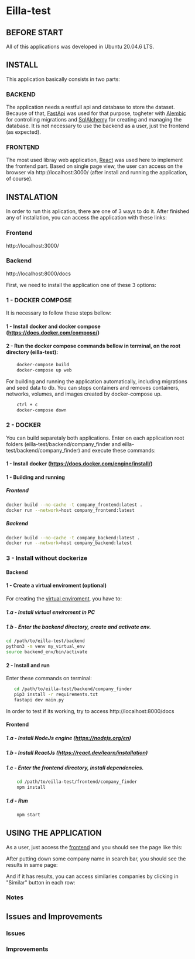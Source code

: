# Eilla-test

## BEFORE START

All of this applications was developed in Ubuntu 20.04.6 LTS.

## INSTALL

This application basically consists in two parts:

### BACKEND

The application needs a restfull api and database to store the dataset.
Because of that, [FastApi](https://fastapi.tiangolo.com/) was used for that
purpose, togheter with [Alembic](https://alembic.sqlalchemy.org/en/latest/index.html)
for controlling migrations and [SqlAlchemy](https://www.sqlalchemy.org/) for creating
and managing the database.
It is not necessary to use the backend as a user, just the frontend (as expected).

### FRONTEND

The most used libray web application, [React](https://react.dev/) was used here to implement the frontend part. Based on single page view, the user can access on the browser via http://localhost:3000/ (after install and running the application, of course).

## INSTALATION

In order to run this aplication, there are one of 3 ways to do it. After finished any of installation, you can access the application with these links:

### Frontend

http://localhost:3000/

### Backend

http://localhost:8000/docs

First, we need to install the application one of these 3 options:

### 1 - DOCKER COMPOSE

It is necessary to follow these steps bellow:

#### 1 - Install docker and docker compose (https://docs.docker.com/compose/)

#### 2 - Run the docker compose commands bellow in terminal, on the root directory (eilla-test):

```bash
    docker-compose build
    docker-compose up web
```

For building and running the application automatically, including migrations and seed data to db. You can stops containers and removes containers, networks, volumes, and images created by docker-compose up.

```bash
    ctrl + c
    docker-compose down
```

### 2 - DOCKER

You can build separetaly both applications. Enter on each application root folders (eilla-test/backend/company_finder and eilla-test/backend/company_finder) and execute these commands:

#### 1 - Install docker (https://docs.docker.com/engine/install/)

#### 1 - Building and running

##### Frontend

```bash
docker build --no-cache -t company_frontend:latest .
docker run --network=host company_frontend:latest
```

##### Backend

```bash
docker build --no-cache -t company_backend:latest .
docker run --network=host company_backend:latest
```

### 3 - Install without dockerize

#### Backend

#### 1 - Create a virtual enviroment (optional)

For creating the [virtual enviroment](https://docs.python.org/3/library/venv.html), you have to:

##### 1.a - Install virtual enviroment in PC

##### 1.b - Enter the backend directory, create and activate env.

```bash
cd /path/to/eilla-test/backend
python3 -m venv my_virtual_env
source backend_env/bin/activate
```

#### 2 - Install and run

Enter these commands on terminal:

```bash
   cd /path/to/eilla-test/backend/company_finder
   pip3 install -r requirements.txt
   fastapi dev main.py
```

In order to test if its working, try to access http://localhost:8000/docs

#### Frontend

##### 1.a - Install NodeJs engine (https://nodejs.org/en)

##### 1.b - Install ReactJs (https://react.dev/learn/installation)

##### 1.c - Enter the frontend directory, install dependencies.

```bash
    cd /path/to/eilla-test/frontend/company_finder
    npm install
```

##### 1.d - Run

```bash
    npm start
```

## USING THE APPLICATION

As a user, just access the [frontend](http://localhost:3000/) and you should see the page like this:

After putting down some company name in search bar, you should see the results in same page:

And if it has results, you can access similaries companies by clicking in "Similar" button in each row:

### Notes

## Issues and Improvements

### Issues

### Improvements
